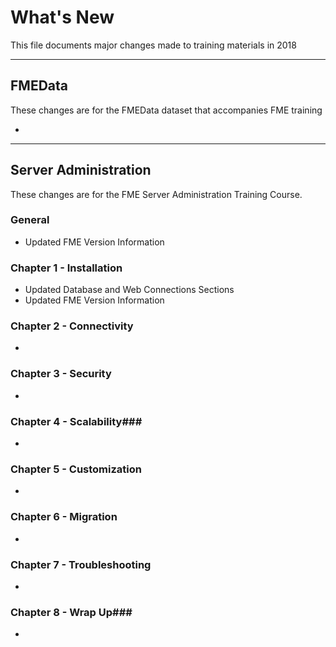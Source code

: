 # What's New #
This file documents major changes made to training materials in 2018

---

## FMEData ##
These changes are for the FMEData dataset that accompanies FME training

-

---


## Server Administration ##
These changes are for the FME Server Administration Training Course.

### General ###
- Updated FME Version Information


### Chapter 1 - Installation ###
- Updated Database and Web Connections Sections
- Updated FME Version Information


### Chapter 2 - Connectivity ###
-


### Chapter 3 - Security ###
-


### Chapter 4 - Scalability###
-


### Chapter 5 - Customization ###
-


### Chapter 6 - Migration ###
-


### Chapter 7 - Troubleshooting ###
-


### Chapter 8 - Wrap Up###
-
